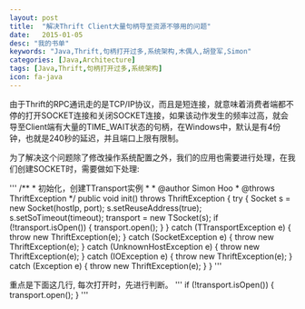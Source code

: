 ```yaml
---
layout: post
title:  "解决Thrift Client大量句柄导至资源不够用的问题"
date:   2015-01-05
desc: "我的书单"
keywords: "Java,Thrift,句柄打开过多,系统架构,木偶人,胡登军,Simon"
categories: [Java,Architecture]
tags: [Java,Thrift,句柄打开过多,系统架构]
icon: fa-java
---
```


由于Thrift的RPC通讯走的是TCP/IP协议，而且是短连接，就意味着消费者端都不停的打开SOCKET连接和关闭SOCKET连接，如果该动作发生的频率过高，就会导至Client端有大量的TIME_WAIT状态的句柄，在Windows中，默认是有4份钟，也就是240秒的延迟，并且端口上限有限制。

为了解决这个问题除了修改操作系统配置之外，我们的应用也需要进行处理，在我们创建SOCKET时，需要做如下处理:

'''
 	/**
	 * 初始化，创建TTransport实例
	 * 
	 * @author Simon Hoo
	 * @throws ThriftException
	 */
	public void init() throws ThriftException {
		try {
			Socket s = new Socket(hostIp, port);
			s.setReuseAddress(true);
			s.setSoTimeout(timeout);
			transport = new TSocket(s);
			if (!transport.isOpen()) {
				transport.open();
			}
		} catch (TTransportException e) {
			throw new ThriftException(e);
		} catch (SocketException e) {
			throw new ThriftException(e);
		} catch (UnknownHostException e) {
			throw new ThriftException(e);
		} catch (IOException e) {
			throw new ThriftException(e);
		} catch (Exception e) {
			throw new ThriftException(e);
		}
	}
'''

重点是下面这几行, 每次打开时，先进行判断。
'''
if (!transport.isOpen()) {
	transport.open();
}
'''
